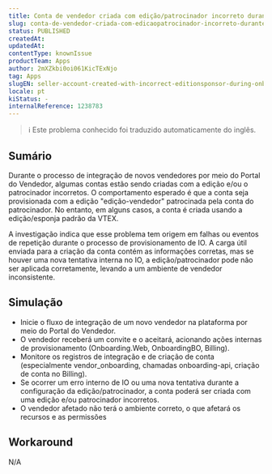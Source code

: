 ```yaml
---
title: Conta de vendedor criada com edição/patrocinador incorreto durante a integração
slug: conta-de-vendedor-criada-com-edicaopatrocinador-incorreto-durante-a-integracao
status: PUBLISHED
createdAt: 
updatedAt: 
contentType: knownIssue
productTeam: Apps
author: 2mXZkbi0oi061KicTExNjo
tag: Apps
slugEN: seller-account-created-with-incorrect-editionsponsor-during-onboarding
locale: pt
kiStatus: -
internalReference: 1238783
---
```


>ℹ️ Este problema conhecido foi traduzido automaticamente do inglês.

## Sumário


Durante o processo de integração de novos vendedores por meio do Portal do Vendedor, algumas contas estão sendo criadas com a edição e/ou o patrocinador incorretos. O comportamento esperado é que a conta seja provisionada com a edição "edição-vendedor" patrocinada pela conta do patrocinador. No entanto, em alguns casos, a conta é criada usando a edição/esponja padrão da VTEX.

A investigação indica que esse problema tem origem em falhas ou eventos de repetição durante o processo de provisionamento de IO. A carga útil enviada para a criação da conta contém as informações corretas, mas se houver uma nova tentativa interna no IO, a edição/patrocinador pode não ser aplicada corretamente, levando a um ambiente de vendedor inconsistente.
## Simulação



- Inicie o fluxo de integração de um novo vendedor na plataforma por meio do Portal do Vendedor.
- O vendedor receberá um convite e o aceitará, acionando ações internas de provisionamento (Onboarding.Web, OnboardingBO, Billing).
- Monitore os registros de integração e de criação de conta (especialmente vendor_onboarding, chamadas onboarding-api, criação de conta no Billing).
- Se ocorrer um erro interno de IO ou uma nova tentativa durante a configuração da edição/patrocinador, a conta poderá ser criada com uma edição e/ou patrocinador incorretos.
- O vendedor afetado não terá o ambiente correto, o que afetará os recursos e as permissões
## Workaround


N/A




